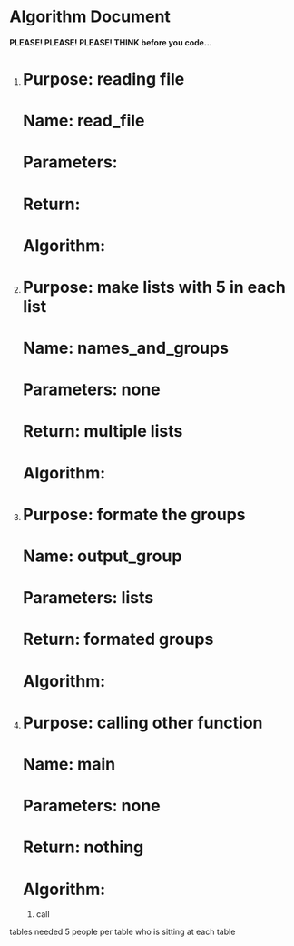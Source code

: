 # Algorithm Document
#### PLEASE! PLEASE! PLEASE! THINK before you code...


1. # Purpose: reading file
    # Name: read_file
    # Parameters: 
    # Return: 
    # Algorithm: 

2. # Purpose: make lists with 5 in each list
    # Name: names_and_groups
    # Parameters: none
    # Return: multiple lists
    # Algorithm:

3. # Purpose: formate the groups
    # Name: output_group
    # Parameters: lists
    # Return: formated groups
    # Algorithm:

4. # Purpose: calling other function
    # Name: main
    # Parameters: none
    # Return: nothing
    # Algorithm:
   1. call 


tables needed
5 people per table
who is sitting at each table